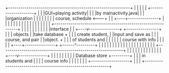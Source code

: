 +------------------------------------------------------------+
|                                                            |
|                                                            |
|      +--------------------+                                |
|      |GUI+playing activity|                                |
|      |by mainactivity.java|                                |
|      |organization        |                                |
|      |                    |                                |
|      |  course, schedule  <---+                            |
|      +----+---------------+   |                            |
|           |                   |                            |
|           |                   |                            |
|           |                   |                            |
|           |                   |                            |
+------------------------------------------------------------+
|           |                   |                            |
|           |                   |                            |
|           |                   |interface                   |
|      +----v---------------+ +----------------+             |
|      |  objects           | |take database   +             |
|      |  create student,   | |input and save as             |
|      |  course, and pair  | |object.         +             |
|      |  of students and   | |                |             |
|      |  course with info  | |                |             |
|      +----+---------------+ +------^---------+             |
|           |                        |                       |
|           |                        |                       |
|           |                        |                       |
|           |                        |                       |
|           |                        |                       |
+------------------------------------------------------------+
|           |                        |                       |
|           |                        |                       |
|           |                        |                       |
|      +----v--------------+         |                       |
|      |                   |         |                       |
|      |  Database store   +---------+                       |
|      |  in students and  |                                 |
|      |  course info      |                                 |
|      |                   |                                 |
|      +-------------------+                                 |
|                                                            |
+------------------------------------------------------------+
